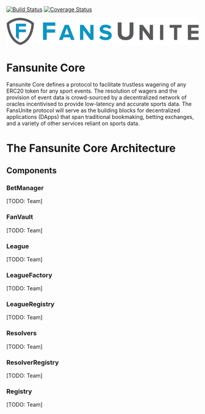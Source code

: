 [![Build Status](https://travis-ci.org/fansunite/fansunite-core.svg?branch=bet-manager/master)](https://travis-ci.org/fansunite/fansunite-core)
[![Coverage Status](https://coveralls.io/repos/github/fansunite/fansunite-core/badge.svg?branch=bet-manager/master)](https://coveralls.io/github/fansunite/fansunite-core?branch=master)

![Fansunite logo](fansunite.png)

# Fansunite Core

Fansunite Core defines a protocol to facilitate trustless wagering of any ERC20 token for any sport events. The resolution of wagers and the provision of event data is crowd-sourced by a decentralized network of oracles incentivised to provide low-latency and accurate sports data. The FansUnite protocol will serve as the building blocks for decentralized applications (DApps) that span traditional bookmaking, betting exchanges, and a variety of other services reliant on sports data.

# The Fansunite Core Architecture

## Components

### BetManager
[TODO: Team]

### FanVault
[TODO: Team]

### League
[TODO: Team]

### LeagueFactory
[TODO: Team]

### LeagueRegistry
[TODO: Team]

### Resolvers
[TODO: Team]

### ResolverRegistry
[TODO: Team]

### Registry
[TODO: Team]
